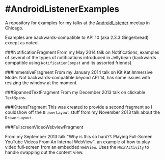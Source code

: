 #AndroidListenerExamples
=======================
A repository for examples for my talks at the [AndroidListener](http://twitter.com/AndroidListener) meetup in Chicago. 

Examples are backwards-compatible to API 10 (aka 2.3.3 Gingerbread) except as noted. 

###NotificationFragment
From my May 2014 talk on Notifications, examples of several of the types of notifications introduced in Jellybean (backwards compatible using `NotificationCompat` and its assorted friends).

###ImmersiveFragment
From my January 2014 talk on Kit Kat Immersive Mode. Not backwards-compatible beyond API 14, has some issues with resizing the window at the moment. 

###SpannedTextFragment
From my December 2013 talk on clickable `TextSpans`. 

###KittensFragment
This was created to provide a second fragment so I couldshow off the `DrawerLayout` stuff from my November 2013 talk about the `DrawerLayout`. 

###FullscreenVideoWebviewFragment

From my September 2013 talk "Why is this so hard?!: Playing Full-Screen YouTube Videos From An Internal WebView", an example of how to play video full-screen from an embedded `WebView`. Uses the `MainActivity` to handle swapping out the content view. 


